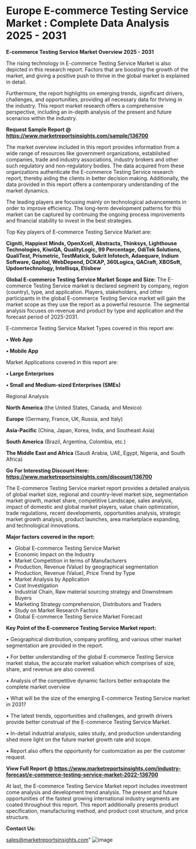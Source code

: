 # Europe E-commerce Testing Service Market : Complete Data Analysis 2025 - 2031

<Strong> E-commerce Testing Service Market Overview 2025 - 2031</strong>

The rising technology in E-commerce Testing Service Market is also depicted in this research report. Factors that are boosting the growth of the market, and giving a positive push to thrive in the global market is explained in detail.

Furthermore, the report highlights on emerging trends, significant drivers, challenges, and opportunities, providing all necessary data for thriving in the industry. This report market research offers a comprehensive perspective, including an in-depth analysis of the present and future scenarios within the industry.

<strong>Request Sample Report @ <a href=https://www.marketreportsinsights.com/sample/136700>https://www.marketreportsinsights.com/sample/136700</a></strong>

The market overview included in this report provides information from a wide range of resources like government organizations, established companies, trade and industry associations, industry brokers and other such regulatory and non-regulatory bodies. The data acquired from these organizations authenticate the E-commerce Testing Service research report, thereby aiding the clients in better decision making. Additionally, the data provided in this report offers a contemporary understanding of the market dynamics.

The leading players are focusing mainly on technological advancements in order to improve efficiency. The long-term development patterns for this market can be captured by continuing the ongoing process improvements and financial stability to invest in the best strategies.

Top Key players of E-commerce Testing Service Market are:

<strong>Cigniti, Happiest Minds, OpenXcell, Abstracta, Thinksys, Lighthouse Technologies, KiwiQA, QualityLogic, 99 Percentage, OdiTek Solutions, QualiTest, Prismetric, TestMatick, Sukrit Infotech, Adaequare, Indium Software, Qapitol, WebDepend, DCKAP, 360Logica, QACraft, XBOSoft, Updoertechnology, Intellisqa, Etisbew</strong>

<strong><b>Global E-commerce Testing Service Market Scope and Size:</b></strong>
The E-commerce Testing Service market is declared segment by company, region (country), type, and application. Players, stakeholders, and other participants in the global E-commerce Testing Service market will gain the market scope as they use the report as a powerful resource. The segmental analysis focuses on revenue and product by type and application and the forecast period of 2025-2031.

E-commerce Testing Service Market Types covered in this report are:

<strong>• Web App

• Mobile App</strong>

Market Applications covered in this report are:

<strong>• Large Enterprises

• Small and Medium-sized Enterprises (SMEs)</strong> 

Regional Analysis

<strong>North America</strong> (the United States, Canada, and Mexico)

<strong>Europe</strong> (Germany, France, UK, Russia, and Italy)

<strong>Asia-Pacific</strong> (China, Japan, Korea, India, and Southeast Asia)

<strong>South America</strong> (Brazil, Argentina, Colombia, etc.)

<strong>The Middle East and Africa</strong> (Saudi Arabia, UAE, Egypt, Nigeria, and South Africa)

<strong>Go For Interesting Discount Here: <a href=https://www.marketreportsinsights.com/discount/136700>https://www.marketreportsinsights.com/discount/136700</a></strong>

The E-commerce Testing Service market report provides a detailed analysis of global market size, regional and country-level market size, segmentation market growth, market share, competitive Landscape, sales analysis, impact of domestic and global market players, value chain optimization, trade regulations, recent developments, opportunities analysis, strategic market growth analysis, product launches, area marketplace expanding, and technological innovations.

<strong><b>Major factors covered in the report:</b></strong>
<ul>
  <li>Global E-commerce Testing Service Market </li>
  <li>Economic Impact on the Industry</li>
  <li>Market Competition in terms of Manufacturers</li>
  <li>Production, Revenue (Value) by geographical segmentation</li>
  <li>Production, Revenue (Value), Price Trend by Type</li>
  <li>Market Analysis by Application</li>
  <li>Cost Investigation</li>
  <li>Industrial Chain, Raw material sourcing strategy and Downstream Buyers</li>
  <li>Marketing Strategy comprehension, Distributors and Traders</li>
  <li>Study on Market Research Factors</li>
  <li>Global E-commerce Testing Service Market Forecast</li>
</ul>

<strong><b>Key Point of the E-commerce Testing Service Market report:</b></strong>

• Geographical distribution, company profiling, and various other market segmentation are provided in the report.

• For better understanding of the global E-commerce Testing Service market status, the accurate market valuation which comprises of size, share, and revenue are also covered.

• Analysis of the competitive dynamic factors better extrapolate the complete market overview

• What will be the size of the emerging E-commerce Testing Service market in 2031?

• The latest trends, opportunities and challenges, and growth drivers provide better construal of the E-commerce Testing Service Market.

• In-detail industrial analysis, sales study, and production understanding shed more light on the future market growth rate and scope.

• Report also offers the opportunity for customization as per the customer request.

<strong><b>View Full Report @ <a href=https://www.marketreportsinsights.com/industry-forecast/e-commerce-testing-service-market-2022-136700>https://www.marketreportsinsights.com/industry-forecast/e-commerce-testing-service-market-2022-136700</a></b></strong>


At last, the E-commerce Testing Service Market report includes investment come analysis and development trend analysis. The present and future opportunities of the fastest growing international industry segments are coated throughout this report. This report additionally presents product specification, manufacturing method, and product cost structure, and price structure.

<strong>Contact Us:</strong>

sales@marketreportsinsights.com"
![image](https://github.com/user-attachments/assets/4e18650a-1c7a-4a51-acbd-df3b333c7d8d)
